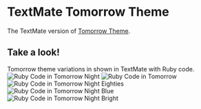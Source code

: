 # TextMate Tomorrow Theme
The TextMate version of [Tomorrow Theme](https://github.com/ChrisKempson/Tomorrow-Theme).

## Take a look!
Tomorrow theme variations in shown in TextMate with Ruby code.  
![Ruby Code in Tomorrow Night](https://github.com/ChrisKempson/TextMate-Tomorrow-Theme/raw/master/Images/Tomorrow-Night.png)
![Ruby Code in Tomorrow](https://github.com/ChrisKempson/TextMate-Tomorrow-Theme/raw/master/Images/Tomorrow.png)
![Ruby Code in Tomorrow Night Eighties](https://github.com/ChrisKempson/TextMate-Tomorrow-Theme/raw/master/Images/Tomorrow-Night-Eighties.png)
![Ruby Code in Tomorrow Night Blue](https://github.com/ChrisKempson/TextMate-Tomorrow-Theme/raw/master/Images/Tomorrow-Night-Blue.png)
![Ruby Code in Tomorrow Night Bright](https://github.com/ChrisKempson/TextMate-Tomorrow-Theme/raw/master/Images/Tomorrow-Night-Bright.png)
